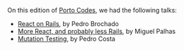On this edition of [Porto Codes](https://www.meetup.com/portocodes/events/228396049/), we had the following talks:

* [React on Rails](https://www.youtube.com/watch?v=gXClAD7_w6g), by Pedro Brochado
* [More React, and probably less Rails](https://www.youtube.com/watch?v=h1hw5AYRngs), by Miguel Palhas
* [Mutation Testing](https://www.youtube.com/watch?v=qsuDFXFiqcA), by Pedro Costa
